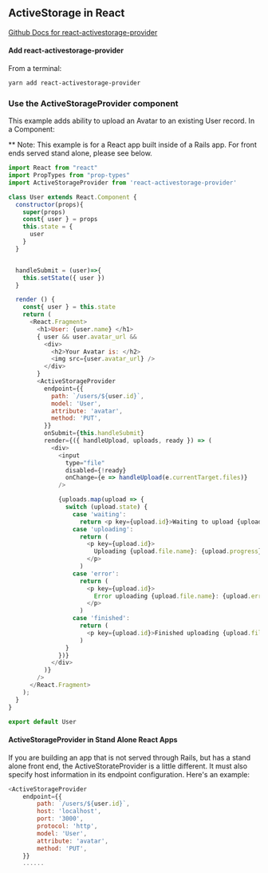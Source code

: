 ## ActiveStorage in React
[Github Docs for react-activestorage-provider](https://github.com/cbothner/react-activestorage-provider)

#### Add react-activestorage-provider

From a terminal:
```bash
yarn add react-activestorage-provider
```

### Use the ActiveStorageProvider component
This example adds ability to upload an Avatar to an existing User record.  In a Component:

** Note:  This example is for a React app built inside of a Rails app.  For front ends served stand alone, please see below.

```javascript
import React from "react"
import PropTypes from "prop-types"
import ActiveStorageProvider from 'react-activestorage-provider'

class User extends React.Component {
  constructor(props){
    super(props)
    const{ user } = props
    this.state = {
      user
    }
  }


  handleSubmit = (user)=>{
    this.setState({ user })
  }

  render () {
    const{ user } = this.state
    return (
      <React.Fragment>
        <h1>User: {user.name} </h1>
        { user && user.avatar_url &&
          <div>
            <h2>Your Avatar is: </h2>
            <img src={user.avatar_url} />
          </div>
        }
        <ActiveStorageProvider
          endpoint={{
            path: `/users/${user.id}`,
            model: 'User',
            attribute: 'avatar',
            method: 'PUT',
          }}
          onSubmit={this.handleSubmit}
          render={({ handleUpload, uploads, ready }) => (
            <div>
              <input
                type="file"
                disabled={!ready}
                onChange={e => handleUpload(e.currentTarget.files)}
              />

              {uploads.map(upload => {
                switch (upload.state) {
                  case 'waiting':
                    return <p key={upload.id}>Waiting to upload {upload.file.name}</p>
                  case 'uploading':
                    return (
                      <p key={upload.id}>
                        Uploading {upload.file.name}: {upload.progress}%
                      </p>
                    )
                  case 'error':
                    return (
                      <p key={upload.id}>
                        Error uploading {upload.file.name}: {upload.error}
                      </p>
                    )
                  case 'finished':
                    return (
                      <p key={upload.id}>Finished uploading {upload.file.name}</p>
                    )
                }
              })}
            </div>
          )}
        />
      </React.Fragment>
    );
  }
}

export default User

```

#### ActiveStorageProvider in Stand Alone React Apps
If you are building an app that is not served through Rails, but has a stand alone front end, the ActiveStorateProvider is a little different.  It must also specify host information in its endpoint configuration.  Here's an example:

```javascript
<ActiveStorageProvider
	endpoint={{
		path: `/users/${user.id}`,
		host: 'localhost',
		port: '3000',
		protocol: 'http',
		model: 'User',
		attribute: 'avatar',
		method: 'PUT',
	}}
	......
```
